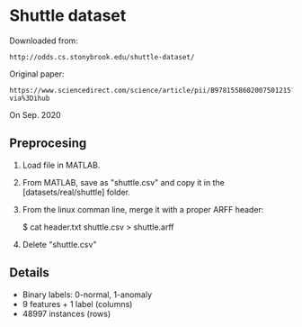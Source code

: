 
# Shuttle dataset

Downloaded from:

    http://odds.cs.stonybrook.edu/shuttle-dataset/

Original paper:

    https://www.sciencedirect.com/science/article/pii/B9781558602007501215?via%3Dihub

On Sep. 2020

## Preprocesing

1. Load file in MATLAB.

2. From MATLAB, save as "shuttle.csv" and copy it in the [datasets/real/shuttle] folder. 

3. From the linux comman line, merge it with a proper ARFF header: 

    $ cat header.txt shuttle.csv > shuttle.arff 

4. Delete "shuttle.csv"

## Details

- Binary labels: 0-normal, 1-anomaly
- 9 features + 1 label (columns)
- 48997 instances (rows)
